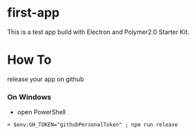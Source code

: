 # first-app

This is a test app build with Electron and Polymer2.0 Starter Kit. 

# How To
release your app on github

### On Windows

* open PowerShell


```
> $env:GH_TOKEN="githubPersonalToken" ; npm run release
```